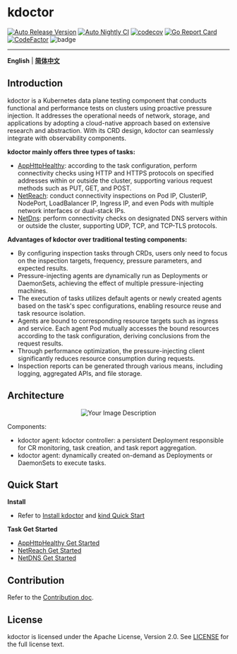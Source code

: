 # kdoctor
[![Auto Release Version](https://github.com/kdoctor-io/kdoctor/actions/workflows/auto-release.yaml/badge.svg)](https://github.com/kdoctor-io/kdoctor/actions/workflows/auto-release.yaml)
[![Auto Nightly CI](https://github.com/kdoctor-io/kdoctor/actions/workflows/auto-nightly-ci.yaml/badge.svg)](https://github.com/kdoctor-io/kdoctor/actions/workflows/auto-nightly-ci.yaml)
[![codecov](https://codecov.io/gh/kdoctor-io/kdoctor/branch/main/graph/badge.svg?token=rLmsuiBLM2)](https://codecov.io/gh/kdoctor-io/kdoctor)
[![Go Report Card](https://goreportcard.com/badge/github.com/kdoctor-io/kdoctor)](https://goreportcard.com/report/github.com/kdoctor-io/kdoctor)
[![CodeFactor](https://www.codefactor.io/repository/github/kdoctor-io/kdoctor/badge)](https://www.codefactor.io/repository/github/kdoctor-io/kdoctor)
![badge](https://img.shields.io/endpoint?url=https://gist.githubusercontent.com/ii2day/0300d0a99d701fec02909d843792e67d/raw/e2ereport.json)

***

**English** | [**简体中文**](./README-zh_CN.md)

## Introduction

kdoctor is a Kubernetes data plane testing component that conducts functional and performance tests on clusters using proactive pressure injection. It addresses the operational needs of network, storage, and applications by adopting a cloud-native approach based on extensive research and abstraction. With its CRD design, kdoctor can seamlessly integrate with observability components.

**kdoctor mainly offers three types of tasks:**
* [AppHttpHealthy](./docs/reference/apphttphealthy.md): according to the task configuration, perform connectivity checks using HTTP and HTTPS protocols on specified addresses within or outside the cluster, supporting various request methods such as PUT, GET, and POST.
* [NetReach](./docs/reference/netreach.md): conduct connectivity inspections on Pod IP, ClusterIP, NodePort, LoadBalancer IP, Ingress IP, and even Pods with multiple network interfaces or dual-stack IPs.
* [NetDns](./docs/reference/netdns.md): perform connectivity checks on designated DNS servers within or outside the cluster, supporting UDP, TCP, and TCP-TLS protocols.

**Advantages of kdoctor over traditional testing components:**
* By configuring inspection tasks through CRDs, users only need to focus on the inspection targets, frequency, pressure parameters, and expected results.
* Pressure-injecting agents are dynamically run as Deployments or DaemonSets, achieving the effect of multiple pressure-injecting machines.
* The execution of tasks utilizes default agents or newly created agents based on the task's spec configurations, enabling resource reuse and task resource isolation.
* Agents are bound to corresponding resource targets such as ingress and service. Each agent Pod mutually accesses the bound resources according to the task configuration, deriving conclusions from the request results.
* Through performance optimization, the pressure-injecting client significantly reduces resource consumption during requests.
* Inspection reports can be generated through various means, including logging, aggregated APIs, and file storage.

## Architecture

<div style="text-align:center">
  <img src="./docs/images/arch.png" alt="Your Image Description">
</div>

Components:
* kdoctor agent: kdoctor controller: a persistent Deployment responsible for CR monitoring, task creation, and task report aggregation.
* kdoctor agent: dynamically created on-demand as Deployments or DaemonSets to execute tasks.

## Quick Start

**Install**
* Refer to [Install kdoctor](./docs/usage/install.md) and [kind Quick Start](./docs/usage//get-started-kind.md)

**Task Get Started**
* [AppHttpHealthy Get Started](./docs/usage/apphttphealthy.md)
* [NetReach Get Started](./docs/usage/netreach.md)
* [NetDNS Get Started](./docs/usage/netdns.md)

## Contribution

Refer to the [Contribution doc](./docs/develop/contributing.md).

## License

kdoctor is licensed under the Apache License, Version 2.0. See [LICENSE](./LICENSE) for the full license text.
